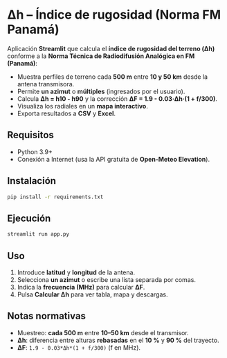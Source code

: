 
# Δh – Índice de rugosidad (Norma FM Panamá)

Aplicación **Streamlit** que calcula el **índice de rugosidad del terreno (Δh)** conforme a la **Norma Técnica de Radiodifusión Analógica en FM (Panamá)**:
- Muestra perfiles de terreno cada **500 m** entre **10 y 50 km** desde la antena transmisora.
- Permite **un azimut** o **múltiples** (ingresados por el usuario).
- Calcula **Δh = h10 - h90** y la corrección **ΔF = 1.9 - 0.03·Δh·(1 + f/300)**.
- Visualiza los radiales en un **mapa interactivo**.
- Exporta resultados a **CSV** y **Excel**.

## Requisitos
- Python 3.9+
- Conexión a Internet (usa la API gratuita de **Open‑Meteo Elevation**).

## Instalación
```bash
pip install -r requirements.txt
```

## Ejecución
```bash
streamlit run app.py
```

## Uso
1. Introduce **latitud** y **longitud** de la antena.
2. Selecciona **un azimut** o escribe una lista separada por comas.
3. Indica la **frecuencia (MHz)** para calcular **ΔF**.
4. Pulsa **Calcular Δh** para ver tabla, mapa y descargas.

## Notas normativas
- Muestreo: **cada 500 m** entre **10–50 km** desde el transmisor.
- **Δh**: diferencia entre alturas **rebasadas** en el **10 %** y **90 %** del trayecto.
- **ΔF**: `1.9 - 0.03*Δh*(1 + f/300)` (f en MHz).

